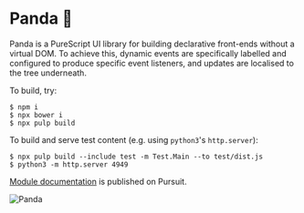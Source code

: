 # Panda 🐼

Panda is a PureScript UI library for building declarative front-ends without a
virtual DOM. To achieve this, dynamic events are specifically labelled and
configured to produce specific event listeners, and updates are localised to
the tree underneath.

To build, try:

```
$ npm i
$ npx bower i
$ npx pulp build
```

To build and serve test content (e.g. using `python3`'s `http.server`):

```
$ npx pulp build --include test -m Test.Main --to test/dist.js
$ python3 -m http.server 4949
```

[Module
documentation](https://pursuit.purescript.org/packages/purescript-panda/) is
published on Pursuit.

![Panda](https://raw.githubusercontent.com/i-am-tom/purescript-panda/master/panda.png)
